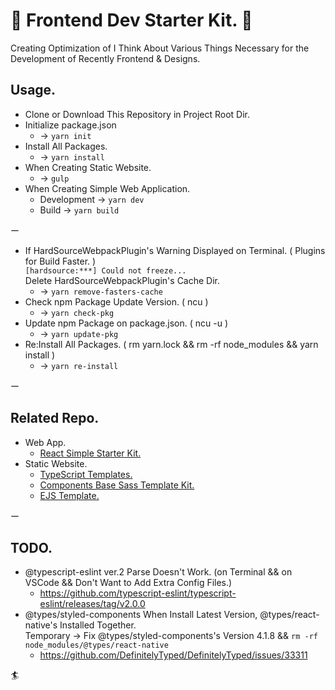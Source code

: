 # 🎺 Frontend Dev Starter Kit. 🎺

Creating Optimization of I Think About Various Things Necessary for the Development of Recently Frontend & Designs.

## Usage.
- Clone or Download This Repository in Project Root Dir.
- Initialize package.json
  - -> `yarn init`
- Install All Packages.
  - -> `yarn install`
- When Creating Static Website.
  - -> `gulp`
- When Creating Simple Web Application.
  - Development -> `yarn dev`
  - Build -> `yarn build`

ー

- If HardSourceWebpackPlugin's Warning Displayed on Terminal. ( Plugins for Build Faster. )  
`[hardsource:***] Could not freeze...`  
Delete HardSourceWebpackPlugin's Cache Dir.  
  - -> `yarn remove-fasters-cache`
- Check npm Package Update Version. ( ncu )
  - -> `yarn check-pkg`
- Update npm Package on package.json. ( ncu -u )
  - -> `yarn update-pkg`
- Re:Install All Packages. ( rm yarn.lock && rm -rf node_modules && yarn install )
  - -> `yarn re-install`

ー

## Related Repo.  
- Web App.  
  - [React Simple Starter Kit.](https://github.com/kojiyamauchi/react-simple-starter-kit)  
- Static Website.  
  - [TypeScript Templates.](https://github.com/kojiyamauchi/typescript-templates)
  - [Components Base Sass Template Kit.](https://github.com/kojiyamauchi/component-base-sass-template-kit)
  - [EJS Template.](https://github.com/kojiyamauchi/ejs-template-kit)  

ー

## TODO.
- @typescript-eslint ver.2 Parse Doesn't Work. (on Terminal && on VSCode && Don't Want to Add Extra Config Files.)
  - <https://github.com/typescript-eslint/typescript-eslint/releases/tag/v2.0.0>  
- @types/styled-components When Install Latest Version, @types/react-native's Installed Together.  
  Temporary -> Fix @types/styled-components's Version 4.1.8 && `rm -rf node_modules/@types/react-native`
  - <https://github.com/DefinitelyTyped/DefinitelyTyped/issues/33311>  

🏄‍
